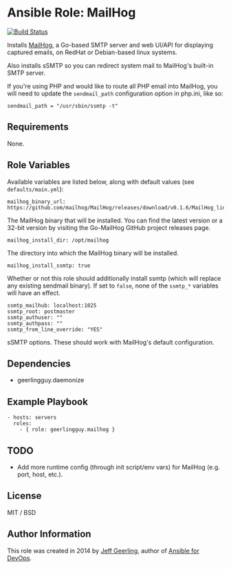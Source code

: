 # Ansible Role: MailHog

[![Build Status](https://travis-ci.org/geerlingguy/ansible-role-mailhog.svg?branch=master)](https://travis-ci.org/geerlingguy/ansible-role-mailhog)

Installs [MailHog](https://github.com/ian-kent/Go-MailHog), a Go-based SMTP server and web UI/API for displaying captured emails, on RedHat or Debian-based linux systems.

Also installs sSMTP so you can redirect system mail to MailHog's built-in SMTP server.

If you're using PHP and would like to route all PHP email into MailHog, you will need to update the `sendmail_path` configuration option in php.ini, like so:

    sendmail_path = "/usr/sbin/ssmtp -t"

## Requirements

None.

## Role Variables

Available variables are listed below, along with default values (see `defaults/main.yml`):

    mailhog_binary_url: https://github.com/mailhog/MailHog/releases/download/v0.1.6/MailHog_linux_amd64

The MailHog binary that will be installed. You can find the latest version or a 32-bit version by visiting the Go-MailHog GitHub project releases page.

    mailhog_install_dir: /opt/mailhog

The directory into which the MailHog binary will be installed.

    mailhog_install_ssmtp: true

Whether or not this role should additionally install ssmtp (which will replace any existing sendmail binary). If set to `false`, none of the `ssmtp_*` variables will have an effect.

    ssmtp_mailhub: localhost:1025
    ssmtp_root: postmaster
    ssmtp_authuser: ""
    ssmtp_authpass: ""
    ssmtp_from_line_override: "YES"

sSMTP options. These should work with MailHog's default configuration.

## Dependencies

  - geerlingguy.daemonize

## Example Playbook

    - hosts: servers
      roles:
        - { role: geerlingguy.mailhog }

## TODO

  - Add more runtime config (through init script/env vars) for MailHog (e.g. port, host, etc.).

## License

MIT / BSD

## Author Information

This role was created in 2014 by [Jeff Geerling](http://jeffgeerling.com/), author of [Ansible for DevOps](http://ansiblefordevops.com/).
